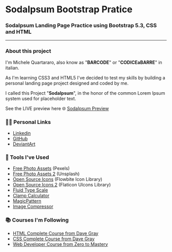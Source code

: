 # SodaIpsum Bootstrap Pratice

### SodaIpsum Landing Page Practice using Bootstrap 5.3, CSS and HTML

---
### About this project
I'm Michele Quartararo, also know as "**BARCODE**" or "**CODICEaBARRE**" in italian.

As I'm learning CSS3 and HTML5 I've decided to test my skills by building a personal landing page project designed and coded by me. 

I called this Project "**SodaIpsum**", in the honor of the common Lorem Ipsum system used for placeholder text.

See the LIVE preview here 🌐 [SodaIpsum Preview](https://devbarcode.github.io/sodaipsum-bootstrap-practice/)

### 👨‍💻 Personal Links

- [Linkedin](www.linkedin.com/in/michelequartararo)
- [GitHub](https://github.com/devBarcode)
- [DeviantArt](https://www.deviantart.com/michelequartararo)

### 🔨 Tools I've Used

- [Free Photo Assets](https://www.pexels.com/) (Pexels)
- [Free Photo Assets 2](https://unsplash.com/) (Unsplash) 
- [Open Source Icons](https://flowbite.com/icons/) (Flowbite Icon Library)
- [Open Source Icons 2](https://www.flaticon.com/uicons/interface-icons) (Flaticon UIcons Library)
- [Fluid Type Scale](https://www.fluid-type-scale.com/)
- [Clamp Calculator](https://utopia.fyi/clamp/calculator/)
- [MagicPattern](https://www.magicpattern.design/tools/css-backgrounds)
- [Image Compressor](https://compressor.io/)

### 📚 Courses I'm Following

- [HTML Complete Course from Dave Gray](https://www.youtube.com/watch?v=mJgBOIoGihA)
- [CSS Complete Course from Dave Gray](https://www.youtube.com/watch?v=n4R2E7O-Ngo)
- [Web Developer Course from Zero to Mastery](https://www.udemy.com/course/the-complete-web-developer-zero-to-mastery/)
